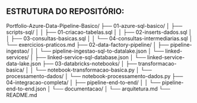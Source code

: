 
## ESTRUTURA DO REPOSITÓRIO:

   Portfolio-Azure-Data-Pipeline-Basico/
        ├── 01-azure-sql-basico/
        │   ├── scripts-sql/
        │   │   ├── 01-criacao-tabelas.sql
        │   │   ├── 02-inserts-dados.sql
        │   │   ├── 03-consultas-basicas.sql
        │   │   └── 04-consultas-intermediarias.sql
        │   └── exercicios-praticos.md
        ├── 02-data-factory-pipeline/
        │   ├── pipeline-ingestao/
        │   │   └── pipeline-ingestao-sql-to-datalake.json
        │   └── linked-services/
        │       ├── linked-service-sql-database.json
        │       └── linked-service-data-lake.json
        ├── 03-databricks-notebooks/
        │   ├── transformacao-basica/
        │   │   └── notebook-transformacao-basica.py
        │   └── processamento-dados/
        │       └── notebook-processamento-dados.py
        ├── 04-integracao-completa/
        │   ├── pipeline-end-to-end/
        │   │   └── pipeline-end-to-end.json
        │   └── documentacao/
        │       └── arquitetura.md
        └── README.md
